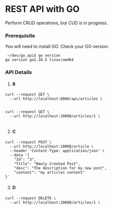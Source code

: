 # REST API with GO
Perform CRUD operations, but CUD is in progress.

### Prerequisite
You will need to install GO. Check your GO version.
```
 ~/dev/go_api$ go version
go version go1.16.5 linux/amd64

```
### API Details

1. #### R
```
curl --request GET \
  --url http://localhost:8080/api/articles \
  
```

```
curl --request GET \
  --url http://localhost:10000/articles/1 \
  
```

2. #### C
```
curl --request POST \
  --url http://localhost:10000/article \
  --header 'Content-Type: application/json' \
  --data '{
    "Id": "3", 
    "Title": "Newly Created Post", 
    "desc": "The description for my new post", 
    "content": "my articles content" 
}'

```

3. #### D

```
curl --request DELETE \
  --url http://localhost:10000/articles/1 \
  
```